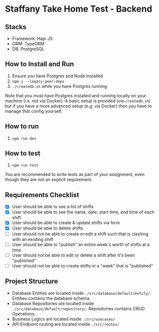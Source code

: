 # Staffany Take Home Test - Backend

## Stacks

- Framework: Hapi JS
- ORM: TypeORM
- DB: PostgreSQL

## How to Install and Run

1. Ensure you have Postgres and Node installed
2. `npm i --legacy-peer-deps`
3. `./createdb.sh` while you have Postgres running

Note that you must have Postgres installed and running locally on your machine (i.e. not via Docker).
A basic setup is provided (via `createdb.sh`) but if you have a more advanced setup (e.g. via Docker) then you have to manage that config yourself.

## How to run

1. `npm run dev`

## How to test

1. `npm run test`

You are recommended to write tests as part of your assignment, even though they are not an explicit requirement.

## Requirements Checklist

- [x] User should be able to see a list of shifts
- [x] User should be able to see the name, date, start time, end time of each shift
- [x] User should be able to create & update shifts via form
- [x] User should be able to delete shifts
- [ ] User should not be able to create or edit a shift such that is clashing with an existing shift
- [ ] User should be able to "publish" an entire week's worth of shifts at a time
- [ ] User should not be able to edit or delete a shift after it's been "published"
- [ ] User should not be able to create shifts in a "week" that is "published"

## Project Structure

- Database Entities are located inside `./src/database/default/entity/`. Entities contains the database schema.
- Database Repositories are located inside `./src/database/default/repository/`. Repositories contains CRUD Operations.
- Business Logics are located inside `./src/usecases/`
- API Endpoint routing are located inside `./src/routes/`
